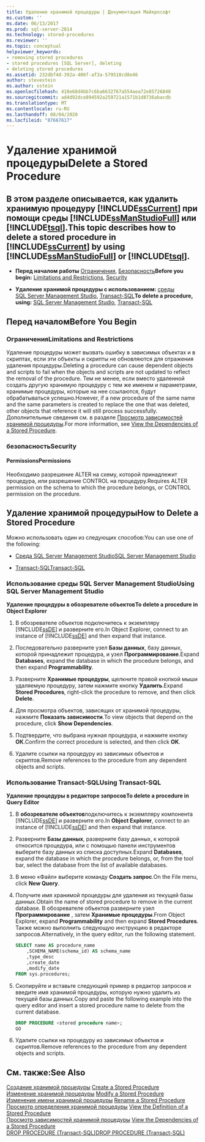 ```yaml
---
title: Удаление хранимой процедуры | Документация Майкрософт
ms.custom: ''
ms.date: 06/13/2017
ms.prod: sql-server-2014
ms.technology: stored-procedures
ms.reviewer: ''
ms.topic: conceptual
helpviewer_keywords:
- removing stored procedures
- stored procedures [SQL Server], deleting
- deleting stored procedures
ms.assetid: 232dbf4d-392a-406f-af3a-579518cd8e46
author: stevestein
ms.author: sstein
ms.openlocfilehash: 418e68d4bb7c6ba6632767a554aea72e85726840
ms.sourcegitcommit: ad4d92dce894592a259721a1571b1d8736abacdb
ms.translationtype: MT
ms.contentlocale: ru-RU
ms.lasthandoff: 08/04/2020
ms.locfileid: "87667617"
---
```

# <a name="delete-a-stored-procedure"></a><span data-ttu-id="f14e8-102">Удаление хранимой процедуры</span><span class="sxs-lookup"><span data-stu-id="f14e8-102">Delete a Stored Procedure</span></span>
    
##  <a name="this-topic-describes-how-to-delete-a-stored-procedure-in-sscurrent-by-using-ssmanstudiofull-or-tsql"></a><a name="Top"></a> <span data-ttu-id="f14e8-103">В этом разделе описывается, как удалить хранимую процедуру [!INCLUDE[ssCurrent](../../includes/sscurrent-md.md)] при помощи среды [!INCLUDE[ssManStudioFull](../../includes/ssmanstudiofull-md.md)] или [!INCLUDE[tsql](../../includes/tsql-md.md)].</span><span class="sxs-lookup"><span data-stu-id="f14e8-103">This topic describes how to delete a stored procedure in [!INCLUDE[ssCurrent](../../includes/sscurrent-md.md)] by using [!INCLUDE[ssManStudioFull](../../includes/ssmanstudiofull-md.md)] or [!INCLUDE[tsql](../../includes/tsql-md.md)].</span></span>  
  
-   <span data-ttu-id="f14e8-104">**Перед началом работы**  [Ограничения](#Restrictions), [Безопасность](#Security)</span><span class="sxs-lookup"><span data-stu-id="f14e8-104">**Before you begin:**  [Limitations and Restrictions](#Restrictions), [Security](#Security)</span></span>  
  
-   <span data-ttu-id="f14e8-105">**Удаление хранимой процедуры с использованием:**  [среды SQL Server Management Studio](#SSMSProcedure), [Transact-SQL](#TsqlProcedure)</span><span class="sxs-lookup"><span data-stu-id="f14e8-105">**To delete a procedure, using:**  [SQL Server Management Studio](#SSMSProcedure), [Transact-SQL](#TsqlProcedure)</span></span>  
  
##  <a name="before-you-begin"></a><a name="BeforeYouBegin"></a> <span data-ttu-id="f14e8-106">Перед началом</span><span class="sxs-lookup"><span data-stu-id="f14e8-106">Before You Begin</span></span>  
  
###  <a name="limitations-and-restrictions"></a><a name="Restrictions"></a> <span data-ttu-id="f14e8-107">Ограничения</span><span class="sxs-lookup"><span data-stu-id="f14e8-107">Limitations and Restrictions</span></span>  
 <span data-ttu-id="f14e8-108">Удаление процедуры может вызвать ошибку в зависимых объектах и в скриптах, если эти объекты и скрипты не обновляются для отражения удаления процедуры.</span><span class="sxs-lookup"><span data-stu-id="f14e8-108">Deleting a procedure can cause dependent objects and scripts to fail when the objects and scripts are not updated to reflect the removal of the procedure.</span></span> <span data-ttu-id="f14e8-109">Тем не менее, если вместо удаленной создать другую хранимую процедуру с тем же именем и параметрами, хранимые процедуры, которые на нее ссылаются, будут обрабатываться успешно.</span><span class="sxs-lookup"><span data-stu-id="f14e8-109">However, if a new procedure of the same name and the same parameters is created to replace the one that was deleted, other objects that reference it will still process successfully.</span></span> <span data-ttu-id="f14e8-110">Дополнительные сведения см. в разделе [Просмотр зависимостей хранимой процедуры](view-the-dependencies-of-a-stored-procedure.md).</span><span class="sxs-lookup"><span data-stu-id="f14e8-110">For more information, see [View the Dependencies of a Stored Procedure](view-the-dependencies-of-a-stored-procedure.md).</span></span>  
  
###  <a name="security"></a><a name="Security"></a> <span data-ttu-id="f14e8-111">безопасность</span><span class="sxs-lookup"><span data-stu-id="f14e8-111">Security</span></span>  
  
####  <a name="permissions"></a><a name="Permissions"></a> <span data-ttu-id="f14e8-112">Permissions</span><span class="sxs-lookup"><span data-stu-id="f14e8-112">Permissions</span></span>  
 <span data-ttu-id="f14e8-113">Необходимо разрешение ALTER на схему, которой принадлежит процедура, или разрешение CONTROL на процедуру.</span><span class="sxs-lookup"><span data-stu-id="f14e8-113">Requires ALTER permission on the schema to which the procedure belongs, or CONTROL permission on the procedure.</span></span>  
  
##  <a name="how-to-delete-a-stored-procedure"></a><a name="Procedures"></a> <span data-ttu-id="f14e8-114">Удаление хранимой процедуры</span><span class="sxs-lookup"><span data-stu-id="f14e8-114">How to Delete a Stored Procedure</span></span>  
 <span data-ttu-id="f14e8-115">Можно использовать один из следующих способов:</span><span class="sxs-lookup"><span data-stu-id="f14e8-115">You can use one of the following:</span></span>  
  
-   [<span data-ttu-id="f14e8-116">Среда SQL Server Management Studio</span><span class="sxs-lookup"><span data-stu-id="f14e8-116">SQL Server Management Studio</span></span>](#SSMSProcedure)  
  
-   [<span data-ttu-id="f14e8-117">Transact-SQL</span><span class="sxs-lookup"><span data-stu-id="f14e8-117">Transact-SQL</span></span>](#TsqlProcedure)  
  
###  <a name="using-sql-server-management-studio"></a><a name="SSMSProcedure"></a> <span data-ttu-id="f14e8-118">Использование среды SQL Server Management Studio</span><span class="sxs-lookup"><span data-stu-id="f14e8-118">Using SQL Server Management Studio</span></span>  
 <span data-ttu-id="f14e8-119">**Удаление процедуры в обозревателе объектов**</span><span class="sxs-lookup"><span data-stu-id="f14e8-119">**To delete a procedure in Object Explorer**</span></span>  
  
1.  <span data-ttu-id="f14e8-120">В обозревателе объектов подключитесь к экземпляру [!INCLUDE[ssDE](../../includes/ssde-md.md)] и разверните его.</span><span class="sxs-lookup"><span data-stu-id="f14e8-120">In Object Explorer, connect to an instance of [!INCLUDE[ssDE](../../includes/ssde-md.md)] and then expand that instance.</span></span>  
  
2.  <span data-ttu-id="f14e8-121">Последовательно разверните узел **Базы данных**, базу данных, которой принадлежит процедура, и узел **Программирование**.</span><span class="sxs-lookup"><span data-stu-id="f14e8-121">Expand **Databases**, expand the database in which the procedure belongs, and then expand **Programmability**.</span></span>  
  
3.  <span data-ttu-id="f14e8-122">Разверните **Хранимые процедуры**, щелкните правой кнопкой мыши удаляемую процедуру, затем нажмите кнопку **Удалить**.</span><span class="sxs-lookup"><span data-stu-id="f14e8-122">Expand **Stored Procedures**, right-click the procedure to remove, and then click **Delete**.</span></span>  
  
4.  <span data-ttu-id="f14e8-123">Для просмотра объектов, зависящих от хранимой процедуры, нажмите **Показать зависимости**.</span><span class="sxs-lookup"><span data-stu-id="f14e8-123">To view objects that depend on the procedure, click **Show Dependencies**.</span></span>  
  
5.  <span data-ttu-id="f14e8-124">Подтвердите, что выбрана нужная процедура, и нажмите кнопку **ОК**.</span><span class="sxs-lookup"><span data-stu-id="f14e8-124">Confirm the correct procedure is selected, and then click **OK**.</span></span>  
  
6.  <span data-ttu-id="f14e8-125">Удалите ссылки на процедуру из зависимых объектов и скриптов.</span><span class="sxs-lookup"><span data-stu-id="f14e8-125">Remove references to the procedure from any dependent objects and scripts.</span></span>  
  
###  <a name="using-transact-sql"></a><a name="TsqlProcedure"></a> <span data-ttu-id="f14e8-126">Использование Transact-SQL</span><span class="sxs-lookup"><span data-stu-id="f14e8-126">Using Transact-SQL</span></span>  
 <span data-ttu-id="f14e8-127">**Удаление процедуры в редакторе запросов**</span><span class="sxs-lookup"><span data-stu-id="f14e8-127">**To delete a procedure in Query Editor**</span></span>  
  
1.  <span data-ttu-id="f14e8-128">В **обозревателе объектов**подключитесь к экземпляру компонента [!INCLUDE[ssDE](../../includes/ssde-md.md)] и разверните его.</span><span class="sxs-lookup"><span data-stu-id="f14e8-128">In **Object Explorer**, connect to an instance of [!INCLUDE[ssDE](../../includes/ssde-md.md)] and then expand that instance.</span></span>  
  
2.  <span data-ttu-id="f14e8-129">Разверните **Базы данных**, разверните базу данных, к которой относится процедура, или с помощью панели инструментов выберите базу данных из списка доступных.</span><span class="sxs-lookup"><span data-stu-id="f14e8-129">Expand **Databases**, expand the database in which the procedure belongs, or, from the tool bar, select the database from the list of available databases.</span></span>  
  
3.  <span data-ttu-id="f14e8-130">В меню «Файл» выберите команду **Создать запрос**.</span><span class="sxs-lookup"><span data-stu-id="f14e8-130">On the File menu, click **New Query**.</span></span>  
  
4.  <span data-ttu-id="f14e8-131">Получите имя хранимой процедуры для удаления из текущей базы данных.</span><span class="sxs-lookup"><span data-stu-id="f14e8-131">Obtain the name of stored procedure to remove in the current database.</span></span> <span data-ttu-id="f14e8-132">В обозревателе объектов разверните узел **Программирование** , затем **Хранимые процедуры**.</span><span class="sxs-lookup"><span data-stu-id="f14e8-132">From Object Explorer, expand **Programmability** and then expand **Stored Procedures**.</span></span> <span data-ttu-id="f14e8-133">Также можно выполнить следующую инструкцию в редакторе запросов.</span><span class="sxs-lookup"><span data-stu-id="f14e8-133">Alternatively, in the query editor, run the following statement.</span></span>  
  
    ```sql  
    SELECT name AS procedure_name   
        ,SCHEMA_NAME(schema_id) AS schema_name  
        ,type_desc  
        ,create_date  
        ,modify_date  
    FROM sys.procedures;  
    ```  
  
5.  <span data-ttu-id="f14e8-134">Скопируйте и вставьте следующий пример в редактор запросов и введите имя хранимой процедуры, которую нужно удалить из текущей базы данных.</span><span class="sxs-lookup"><span data-stu-id="f14e8-134">Copy and paste the following example into the query editor and insert a stored procedure name to delete from the current database.</span></span>  
  
    ```sql  
    DROP PROCEDURE <stored procedure name>;  
    GO  
    ```  
  
6.  <span data-ttu-id="f14e8-135">Удалите ссылки на процедуру из зависимых объектов и скриптов.</span><span class="sxs-lookup"><span data-stu-id="f14e8-135">Remove references to the procedure from any dependent objects and scripts.</span></span>  
  
## <a name="see-also"></a><span data-ttu-id="f14e8-136">См. также:</span><span class="sxs-lookup"><span data-stu-id="f14e8-136">See Also</span></span>  
 <span data-ttu-id="f14e8-137">[Создание хранимой процедуры](create-a-stored-procedure.md) </span><span class="sxs-lookup"><span data-stu-id="f14e8-137">[Create a Stored Procedure](create-a-stored-procedure.md) </span></span>  
 <span data-ttu-id="f14e8-138">[Изменение хранимой процедуры](modify-a-stored-procedure.md) </span><span class="sxs-lookup"><span data-stu-id="f14e8-138">[Modify a Stored Procedure](modify-a-stored-procedure.md) </span></span>  
 <span data-ttu-id="f14e8-139">[Изменение имени хранимой процедуры](rename-a-stored-procedure.md) </span><span class="sxs-lookup"><span data-stu-id="f14e8-139">[Rename a Stored Procedure](rename-a-stored-procedure.md) </span></span>  
 <span data-ttu-id="f14e8-140">[Просмотр определения хранимой процедуры](view-the-definition-of-a-stored-procedure.md) </span><span class="sxs-lookup"><span data-stu-id="f14e8-140">[View the Definition of a Stored Procedure](view-the-definition-of-a-stored-procedure.md) </span></span>  
 <span data-ttu-id="f14e8-141">[Просмотр зависимостей хранимой процедуры](view-the-dependencies-of-a-stored-procedure.md) </span><span class="sxs-lookup"><span data-stu-id="f14e8-141">[View the Dependencies of a Stored Procedure](view-the-dependencies-of-a-stored-procedure.md) </span></span>  
 [<span data-ttu-id="f14e8-142">DROP PROCEDURE (Transact-SQL)</span><span class="sxs-lookup"><span data-stu-id="f14e8-142">DROP PROCEDURE &#40;Transact-SQL&#41;</span></span>](/sql/t-sql/statements/drop-procedure-transact-sql)  
  
  
